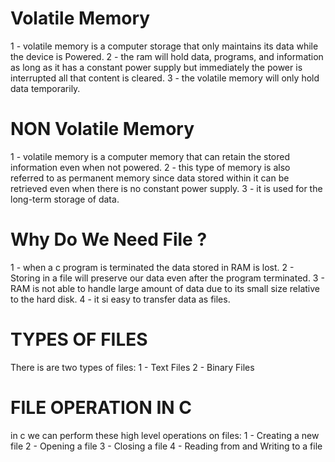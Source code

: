 <h1>Volatile Memory</h1>

1 - volatile memory is a computer storage that only maintains its data while the device is Powered.
2 - the ram will hold data, programs, and information as long as it has a constant power supply but immediately
    the power is interrupted all that content is cleared. 
3 - the volatile memory will only hold data temporarily.



<h1>NON Volatile Memory</h1>

1 - volatile memory is a computer memory that can retain the stored information even when not powered.
2 - this type of memory is also referred to as permanent memory since data stored within it can be retrieved even when there is no constant power supply.
3 - it is used for the long-term storage of data.



<h1>Why Do We Need  File ?</h1>

1 - when a c program is terminated the data stored in RAM is lost.
2 - Storing in a file will preserve our data even after the program terminated.
3 - RAM is not able to handle large amount of data due to its small size relative to the hard disk.
4 - it si easy to transfer data as files.


<h1>TYPES OF FILES</h1>

There is are two types of files:
1 - Text Files
2 - Binary Files


<h1>FILE OPERATION IN C</h1>

in c we can perform these high level operations on files:
1 - Creating a new file
2 - Opening a file
3 - Closing a file
4 - Reading from and Writing to a file